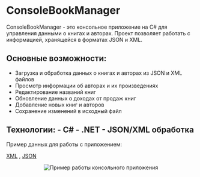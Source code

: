 # ConsoleBookManager 

ConsoleBookManager - это консольное приложение на C# для управления данными о книгах и авторах. Проект позволяет работать с информацией, хранящейся в форматах JSON и XML.  
## Основные возможности:
  - Загрузка и обработка данных о книгах и авторах из JSON и XML файлов
  - Просмотр информации об авторах и их произведениях
  - Редактирование названий книг
  - Обновление данных о доходах от продаж книг
  - Добавление новых книг и авторов
  - Сохранение изменений в исходный файл

## Технологии: - C# - .NET - JSON/XML обработка

Пример данных для работы с приложением: 

<a href="data.xml">XML</a> , <a href="data.json">JSON</a>


<p align="center">
  <img src=" ex.jpg" alt="Пример работы консольного приложения">
</p>
